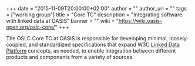 +++
date = "2015-11-09T20:00:00+02:00"
author = ""
author_uri = ""
tags = ["working group"]
title = "Core TC"
description = "Integrating software with linked data at OASIS"
banner = ""
wiki = "https://wiki.oasis-open.org/oslc-core/"
+++

The OSLC Core TC at OASIS is responsible for developing minimal, loosely-coupled, and standardized specifications that expand W3C [Linked Data Platform](http://www.w3.org/2012/ldp/wiki/Main_Page) concepts, as needed, to enable integration between different products and components from a variety of sources.
